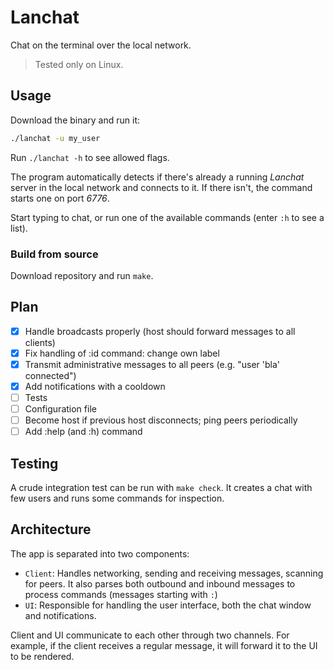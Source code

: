 # Lanchat

Chat on the terminal over the local network.

> Tested only on Linux.

## Usage

Download the binary and run it:

```sh
./lanchat -u my_user
```

Run `./lanchat -h` to see allowed flags.

The program automatically detects if there's already a running _Lanchat_ server in the local network and connects to it. If there isn't, the command starts one on port _6776_.

Start typing to chat, or run one of the available commands (enter `:h` to see a list).

### Build from source

Download repository and run `make`.

## Plan

- [x] Handle broadcasts properly (host should forward messages to all clients)
- [x] Fix handling of :id command: change own label
- [x] Transmit administrative messages to all peers (e.g. "user 'bla' connected")
- [x] Add notifications with a cooldown
- [ ] Tests
- [ ] Configuration file
- [ ] Become host if previous host disconnects; ping peers periodically
- [ ] Add :help (and :h) command

## Testing

A crude integration test can be run with `make check`. It creates a chat with few users and runs some commands for inspection.

## Architecture

The app is separated into two components:
- `Client`: Handles networking, sending and receiving messages, scanning for peers. It also parses both outbound and inbound messages to process commands (messages starting with `:`)
- `UI`: Responsible for handling the user interface, both the chat window and notifications.

Client and UI communicate to each other through two channels. For example, if the client receives a regular message, it will forward it to the UI to be rendered.

